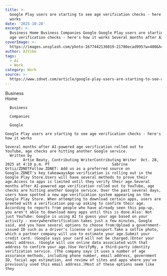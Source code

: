 ```yaml
---
title: >-
  Google Play users are starting to see age verification checks - here's how it
  works
date: '2025-10-28'
excerpt: >-
  Business Home Business Companies Google Google Play users are starting to see
  age verification checks - here's how it works Several months after AI-po...
coverImage: >-
  https://images.unsplash.com/photo-1677442136019-21780ecad995?w=400&h=200&fit=crop&auto=format
author: AIVibe
tags:
  - Ai
  - Work
category: Work
source: >-
  https://www.zdnet.com/article/google-play-users-are-starting-to-see-age-verification-checks-heres-how-it-works/
---
```

Business      
      Home
    
      Business
    
      Companies
    
      Google
       
    Google Play users are starting to see age verification checks - here's how it works
     
    Several months after AI-powered age verification rolled out to YouTube, age checks are hitting another Google service.
      Written by 
            Artie Beaty, Contributing WriterContributing Writer  Oct. 28, 2025 at 4:10 p.m. PT                            Sabrina Ortiz/ZDNETFollow ZDNET: Add us as a preferred source on Google.ZDNET's key takeawaysAge verification is rolling out in the Google Play Store.Users will have several methods to prove their age.Access to apps is limited until they verify their age.Several months after AI-powered age verification rolled out to YouTube, age checks are hitting another Google service. Over the past several days, users have spotted a new age verification system appearing on the Google Play Store. When attempting to download certain apps, users are greeted with a verification pop-up asking to confirm their age. According to reports from people who have already seen this pop-up, you aren't able to download many apps until this is done.Also: Not just YouTube: Google is using AI to guess your age based on your activity - everywhereVerification takes just a few minutes, Google said, and you have several options to choose from:Upload a government-issued ID such as a driver's license or passport.Take a selfie photo, which a partner company will use to estimate your age.Submit your credit card. (Google says your card will not be charged.)Enter your email address. (Google will use online data associated with that address to confirm your age.)Use VerifyMy, a third-party identity verification service. (The company says it uses a number of age assurance methods, including phone number, email address, government ID, facial age estimation, and review of sites and apps where you've previously used this email address.)Most of these options seem like they 
